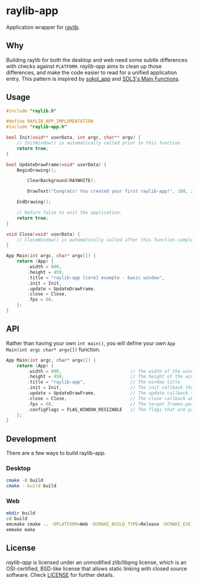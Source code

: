 # raylib-app

Application wrapper for [raylib](https://raylib.com).

## Why

Building raylib for both the desktop and web need some subtle differences with checks against `PLATFORM`. *raylib-app* aims to clean up those differences, and make the code easier to read for a unified application entry. This pattern is inspired by [sokol_app](https://github.com/floooh/sokol#sokol_apph) and [SDL3's Main Functions](https://wiki.libsdl.org/SDL3/README/main-functions).

## Usage

``` c
#include "raylib.h"

#define RAYLIB_APP_IMPLEMENTATION
#include "raylib-app.h"

bool Init(void** userData, int argc, char** argv) {
    // InitWindow() is automatically called prior to this function.
    return true;
}

bool UpdateDrawFrame(void* userData) {
    BeginDrawing();

        ClearBackground(RAYWHITE);

        DrawText("Congrats! You created your first raylib-app!", 180, 200, 20, LIGHTGRAY);

    EndDrawing();

    // Return false to exit the application.
    return true;
}

void Close(void* userData) {
    // CloseWindow() is automatically called after this function completes.
}

App Main(int argc, char* argv[]) {
    return (App) {
        .width = 800,
        .height = 450,
        .title = "raylib-app [core] example - basic window",
        .init = Init,
        .update = UpdateDrawFrame,
        .close = Close,
        .fps = 60,
    };
}
```

## API

Rather than having your own `int main()`, you will define your own `App Main(int argc char* argv[])` function.

``` c
App Main(int argc, char* argv[]) {
    return (App) {
        .width = 800,                          // The width of the window
        .height = 450,                         // The height of the window
        .title = "raylib-app",                 // The window title
        .init = Init,                          // The init callback that is called when the application initializes
        .update = UpdateDrawFrame,             // The update callback that is called when the application should render
        .close = Close,                        // The close callback which is called when the application is closed
        .fps = 60,                             // The target frames-per-second
        .configFlags = FLAG_WINDOW_RESIZABLE   // The flags that are passed to SetConfigFlags()
    };
}
```

## Development

There are a few ways to build raylib-app.

### Desktop

``` bash
cmake -B build
cmake --build build
```

### Web

``` bash
mkdir build
cd build
emcmake cmake .. -DPLATFORM=Web -DCMAKE_BUILD_TYPE=Release -DCMAKE_EXE_LINKER_FLAGS="-s USE_GLFW=3"
emmake make
```

## License

*raylib-app* is licensed under an unmodified zlib/libpng license, which is an OSI-certified, BSD-like license that allows static linking with closed source software. Check [LICENSE](LICENSE) for further details.
